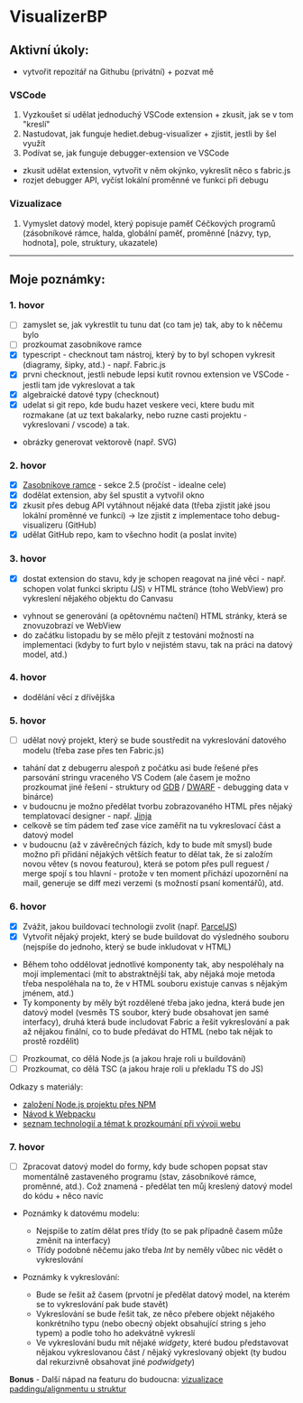 # VisualizerBP
## Aktivní úkoly:
- vytvořit repozitář na Githubu (privátní) + pozvat mě
### VSCode
1) Vyzkoušet si udělat jednoduchý VSCode extension + zkusit, jak se v tom "kreslí"
2) Nastudovat, jak funguje hediet.debug-visualizer + zjistit, jestli by šel využít
3) Podívat se, jak funguje debugger-extension ve VSCode
- zkusit udělat extension, vytvořit v něm okýnko, vykreslit něco s fabric.js
- rozjet debugger API, vyčíst lokální proměnné ve funkci při debugu

### Vizualizace
1) Vymyslet datový model, který popisuje paměť Céčkových programů (zásobníkové rámce, halda, globální paměť, proměnné [názvy, typ, hodnota], pole, struktury, ukazatele)

___

## Moje poznámky:
### 1. hovor
- [ ] zamyslet se, jak vykrestlit tu tunu dat (co tam je) tak, aby to k něčemu bylo
- [ ] prozkoumat zasobnikove ramce
- [x] typescript - checknout tam nástroj, který by to byl schopen vykresit (diagramy, šipky, atd.) - např. Fabric.js
- [x] prvni checknout, jestli nebude lepsi kutit rovnou extension ve VSCode - jestli tam jde vykreslovat a tak
- [x] algebraické datové typy (checknout)
- [x] udelat si git repo, kde budu hazet veskere veci, ktere budu mit rozmakane (at uz text bakalarky, nebo ruzne casti projektu - vykreslovani / vscode) a tak.

- obrázky generovat vektorově (např. SVG)

### 2. hovor

- [x] [Zasobnikove ramce](https://dspace.vsb.cz/bitstream/handle/10084/116048/BER0134_FEI_B2647_2612R025_2016.pdf?sequence=1&isAllowed=y) - sekce 2.5 (pročíst - idealne cele)
- [x] dodělat extension, aby šel spustit a vytvořil okno
- [x] zkusit přes debug API vytáhnout nějaké data (třeba zjistit jaké jsou lokální proměnné ve funkci) -> lze zjistit z implementace toho debug-visualizeru (GitHub)
- [x] udělat GitHub repo, kam to všechno hodit (a poslat invite)

### 3. hovor

- [x] dostat extension do stavu, kdy je schopen reagovat na jiné věci - např. schopen volat funkci skriptu (JS) v HTML stránce (toho WebView) pro vykreslení nějakého objektu do Canvasu

- vyhnout se generování (a opětovnému načtení) HTML stránky, která se znovuzobrazí ve WebView
- do začátku listopadu by se mělo přejít z testování možností na implementaci (kdyby to furt bylo v nejistém stavu, tak na práci na datový model, atd.)

### 4. hovor

- dodělání věcí z dřívějška

### 5. hovor

- [ ] udělat nový projekt, který se bude soustředit na vykreslování datového modelu (třeba zase přes ten Fabric.js)

- tahání dat z debugerru alespoň z počátku asi bude řešené přes parsování stringu vraceného VS Codem (ale časem je možno prozkoumat jiné řešení - struktury od [GDB](https://github.com/Kobzol/debug-visualizer/blob/master/debugger/gdbc/type.py) / [DWARF](https://dwarfstd.org/) - debugging data v binárce)
- v budoucnu je možno předělat tvorbu zobrazovaného HTML přes nějaký templatovací designer - např. [Jinja](https://jinja.palletsprojects.com/en/3.1.x/templates/)
- celkově se tím pádem teď zase více zaměřit na tu vykreslovací část a datový model
- v budoucnu (až v závěrečných fázích, kdy to bude mít smysl) bude možno při přidání nějakých větších featur to dělat tak, že si založím novou větev (s novou featurou), která se potom přes pull reguest / merge spojí s tou hlavní - protože v ten moment přichází upozornění na mail, generuje se diff mezi verzemi (s možností psaní komentářů), atd.

### 6. hovor

- [x] Zvážit, jakou buildovací technologii zvolit (např. [ParcelJS](https://parceljs.org/))
- [x] Vytvořit nějaký projekt, který se bude buildovat do výsledného souboru (nejspíše do jednoho, který se bude inkludovat v HTML)
- Během toho oddělovat jednotlivé komponenty tak, aby nespoléhaly na mojí implementaci (mít to abstraktnější tak, aby nějaká moje metoda třeba nespoléhala na to, že v HTML souboru existuje canvas s nějakým jménem, atd.) 
- Ty komponenty by měly být rozdělené třeba jako jedna, která bude jen datový model (vesměs TS soubor, který bude obsahovat jen samé interfacy), druhá která bude includovat Fabric a řešit vykreslování a pak až nějakou finální, co to bude předávat do HTML (nebo tak nějak to prostě rozdělit)
- [ ] Prozkoumat, co dělá Node.js (a jakou hraje roli u buildování)
- [ ] Prozkoumat, co dělá TSC (a jakou hraje roli u překladu TS do JS)

Odkazy s materiály:
- [založení Node.js projektu přes NPM](https://docs.npmjs.com/creating-node-js-modules)
- [Návod k Webpacku](https://blog.sessionstack.com/how-javascript-works-a-guide-to-build-tools-exploring-webpack-parcel-rollup-es-build-and-2089bcf0ddb4)
- [seznam technologií a témat k prozkoumání při vývoji webu](
https://github.com/bmorelli25/Become-A-Full-Stack-Web-Developer)

### 7. hovor

- [ ] Zpracovat datový model do formy, kdy bude schopen popsat stav momentálně zastaveného programu (stav, zásobníkové rámce, proměnné, atd.). Což znamená - předělat ten můj kreslený datový model do kódu + něco navíc

- Poznámky k datovému modelu: 
  - Nejspíše to zatím dělat pres třídy (to se pak případně časem může změnit na interfacy)
  - Třídy podobné něčemu jako třeba *Int* by neměly vůbec nic vědět o vykreslování


- Poznámky k vykreslování: 
  - Bude se řešit až časem (prvotní je předělat datový model, na kterém se to vykreslování pak bude stavět)
  - Vykreslování se bude řešit tak, ze něco přebere objekt nějakého konkrétního typu (nebo obecný objekt obsahující string s jeho typem) a podle toho ho adekvátně vykreslí
  - Ve vykreslování budu mít nějaké *widgety*, které budou představovat nějakou vykreslovanou část / nějaký vykreslovaný objekt (ty budou dal rekurzivně obsahovat jiné *podwidgety*) 

**Bonus** - Další nápad na featuru do budoucna: [vizualizace paddingu/alignmentu u struktur](https://mrlvsb.github.io/upr-skripta/c/struktury/pametova_reprezentace.html)